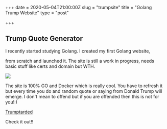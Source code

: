 +++
date = 2020-05-04T21:00:00Z
slug = "trumpsite"
title = "Golang Trump Website"
type = "post"

+++
## Trump Quote Generator

I recently started studying Golang. I created my first Golang website,

from scratch and launched it. The site is still a work in progress, needs basic stuff like certs and domain but WTH.

![](https://www.askideas.com/media/09/Cute-Baby-Smiley-Face-Funny-Image.jpg)

The site is 100% GO and Docker which is really cool. You have to refresh it but every time you do and random quote or saying from Donald Trump will emerge. I don't mean to offend but if you are offended then this is not for you!:)

[Trumptarded](http://66.42.105.142:81 "Trumptarded")

Check it out!!